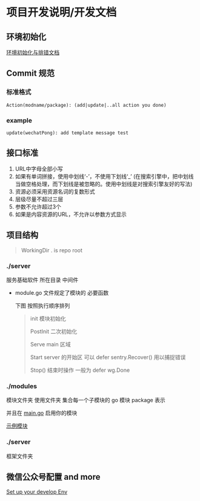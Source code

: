 # 项目开发说明/开发文档

## 环境初始化

[环境初始化与排错文档](./developEnvDebug.md)

## Commit 规范

### 标准格式
```
Action(modname/package): (add|update|..all action you done)
```

### example

```
update(wechatPong): add template message test 
```

## 接口标准

1. URL中字母全部小写
2. 如果有单词拼接，使用中划线‘-’，不使用下划线‘_’ (在搜索引擎中，把中划线当做空格处理，而下划线是被忽略的。使用中划线是对搜索引擎友好的写法)
3. 资源必须采用资源名词的复数形式
4. 层级尽量不超过三层
5. 参数不允许超过3个
6. 如果是内容资源的URL，不允许以参数方式显示

## 项目结构 

> WorkingDir . is repo root

### ./server

服务基础软件 所在目录 中间件

- module.go 文件规定了模块的 必要函数
  
  下图 按照执行顺序排列
  >
  > init 模块初始化
  > 
  > PostInit 二次初始化
  >
  > Serve main 区域
  > 
  > Start server 的开始区 可以 defer sentry.Recover() 用以捕捉错误
  >
  > Stop() 结束时操作 一般为 defer wg.Done 


### ./modules

模块文件夹 使用文件夹 集合每一个子模块的 go 模块 package 表示

并且在 [main.go](../main.go) 启用你的模块

[示例模块](../module/wechatPong/init.go)

### ./server

框架文件夹

## 微信公众号配置 and more 

[Set up your develop Env](./developEnvDebug.md)
